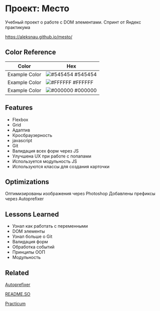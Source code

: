 # Проект: Место

Учебный проект о работе с DOM элементами. Спринт от Яндекс практикума

https://aleksnau.github.io/mesto/

## Color Reference

| Color         | Hex                                                              |
|---------------|------------------------------------------------------------------|
| Example Color | ![#545454](https://via.placeholder.com/10/545454?text=+) #545454 |
| Example Color | ![#FFFFFF](https://via.placeholder.com/10/FFFFFF?text=+) #FFFFFF |
| Example Color | ![#000000](https://via.placeholder.com/10/000000?text=+) #000000 |

## Features

- Flexbox
- Grid
- Адаптив
- Кросбраузерность
- javascript
- Git
- Валидация всех форм через JS
- Улучшена UX при работе с попапами
- Используется модульность JS
- Используются классы для создания карточки

## Optimizations

Оптимизированы изображения через Photoshop
Добавлены префиксы через Autoprefixer

## Lessons Learned

- Узнал как работать с переменными
- DOM элементы
- Узнал больше о Git
- Валидация форм
- Обработка событий
- Принципы ООП
- Модульность

## Related

[Autoprefixer](https://github.com/autoprefixer/autoprefixer.github.io)

[README.SO](https://github.com/matiassingers/awesome-readme)

[Practicum](https://practicum.yandex.ru/)
